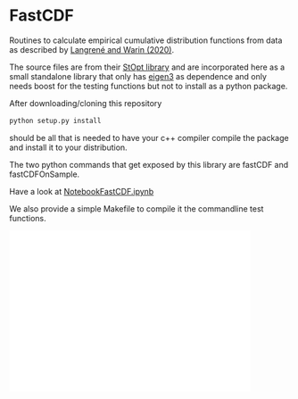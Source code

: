 # FastCDF
Routines to calculate empirical cumulative distribution functions from data as described by [Langrené and Warin (2020)](https://arxiv.org/abs/2005.03246). 

The source files are from their [StOpt library](https://gitlab.com/stochastic-control/StOpt) and are incorporated here as a small standalone library that only has [eigen3](https://eigen.tuxfamily.org/index.php?title=Main_Page) as dependence and only needs boost for the testing functions but not to install as a python package.

After downloading/cloning this repository
```bash
python setup.py install
```
should be all that is needed to have your c++ compiler compile the package and install it to your distribution. 

The two python commands that get exposed by this library are fastCDF and fastCDFOnSample. 

Have a look at [NotebookFastCDF.ipynb](https://github.com/yipihey/FastCDF/NotebookFastCDF.ipynb)

We also provide a simple Makefile to compile it the commandline test functions. 

![ECDF](./Plot_fastCDFOnSample.png)
